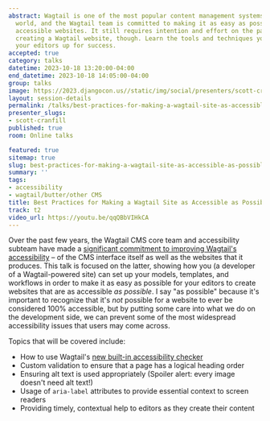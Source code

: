 ```yaml
---
abstract: Wagtail is one of the most popular content management systems in the Django
  world, and the Wagtail team is committed to making it as easy as possible to create
  accessible websites. It still requires intention and effort on the part of a developer
  creating a Wagtail website, though. Learn the tools and techniques you need to set
  your editors up for success.
accepted: true
category: talks
datetime: 2023-10-18 13:20:00-04:00
end_datetime: 2023-10-18 14:05:00-04:00
group: talks
image: https://2023.djangocon.us//static/img/social/presenters/scott-cranfill.png
layout: session-details
permalink: /talks/best-practices-for-making-a-wagtail-site-as-accessible-as-possible/
presenter_slugs:
- scott-cranfill
published: true
room: Online talks

featured: true
sitemap: true
slug: best-practices-for-making-a-wagtail-site-as-accessible-as-possible
summary: ''
tags:
- accessibility
- wagtail/butter/other CMS
title: Best Practices for Making a Wagtail Site as Accessible as Possible
track: t2
video_url: https://youtu.be/qqQBbVIHkCA
---
```


Over the past few years, the Wagtail CMS core team and accessibility subteam have made a [significant commitment to improving Wagtail's accessibility](https://wagtail.org/accessibility/) – of the CMS interface itself as well as the websites that it produces. This talk is focused on the latter, showing how you (a developer of a Wagtail-powered site) can set up your models, templates, and workflows in order to make it as easy as possible for your editors to create websites that are as accessible _as possible_. I say "as possible" because it's important to recognize that it's _not_ possible for a website to ever be considered 100% accessible, but by putting some care into what we do on the development side, we can prevent some of the most widespread accessibility issues that users may come across.

Topics that will be covered include:
- How to use Wagtail's [new built-in accessibility checker](https://wagtail.org/blog/introducing-wagtails-new-accessibility-checker/)
- Custom validation to ensure that a page has a logical heading order
- Ensuring alt text is used appropriately (Spoiler alert: every image doesn't need alt text!)
- Usage of `aria-label` attributes to provide essential context to screen readers
- Providing timely, contextual help to editors as they create their content
